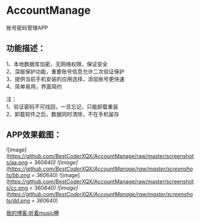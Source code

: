 # AccountManage
账号密码管理APP



 ## 功能描述：<br>
 1、本地数据库加密，无网络权限，保证安全<br>
 2、深层保护功能，重要账号信息允许二次验证保护<br>
 3、提供当前手机安装的应用选择，添加账号更快速<br>
 4、简单易用，界面简约<br>

 注：<br>
 1、验证密码不可找回，一旦忘记，只能卸载重装<br>
 2、卸载软件之后，数据同时清除，不在手机留存<br>


 ## APP效果截图：
 ![image](https://github.com/BestCoderXQX/AccountManage/raw/master/screenshots/aa.png = 360*640)
 ![image](https://github.com/BestCoderXQX/AccountManage/raw/master/screenshots/bb.png = 360*640)
 ![image](https://github.com/BestCoderXQX/AccountManage/raw/master/screenshots/cc.png = 360*640)
 ![image](https://github.com/BestCoderXQX/AccountManage/raw/master/screenshots/dd.png = 360*640)

 
 [我的博客:听着music睡](http://www.cnblogs.com/xqxacm/)
